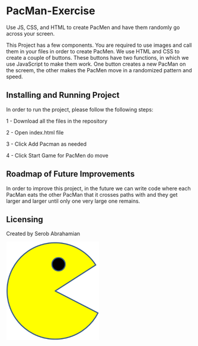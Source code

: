 # PacMan-Exercise
Use JS, CSS, and HTML to create PacMen and have them randomly go across your screen.

This Project has a few components. You are required to use images and call them in your files in order to create PacMen. We use HTML and CSS to create a couple of buttons. These buttons have two functions, in which we use JavaScript to make them work. One button creates a new PacMan on the screem, the other makes the PacMen move in a randomized pattern and speed.


## Installing and Running Project

In order to run the project, please follow the following steps:

1 - Download all the files in the repository

2 - Open index.html file

3 - Click Add Pacman as needed

4 - Click Start Game for PacMen do move

## Roadmap of Future Improvements

In order to improve this project, in the future we can write code where each PacMan eats the other PacMan that it crosses paths with and they get larger and larger until only one very large one remains.

## Licensing
Created by Serob Abrahamian

<img src= "images/PacMan1.png" width='250'/>
